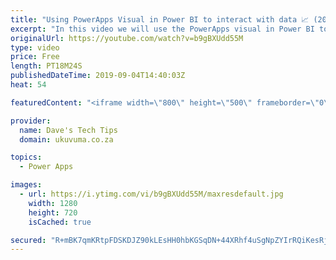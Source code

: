 ```yaml
---
title: "Using PowerApps Visual in Power BI to interact with data 📈 (2019)"
excerpt: "In this video we will use the PowerApps visual in Power BI to update data in SQL while auto refreshing the Power BI report instantaneously. The Power BI report is using direct query to not rely on scheduled refreshes\\imports.  The PowerApp will allow data to be: Browsed Created Updated"
originalUrl: https://youtube.com/watch?v=b9gBXUdd55M
type: video
price: Free
length: PT18M24S
publishedDateTime: 2019-09-04T14:40:03Z
heat: 54

featuredContent: "<iframe width=\"800\" height=\"500\" frameborder=\"0\" src=\"https://www.youtube.com/embed/b9gBXUdd55M\" allow=\"accelerometer; autoplay; encrypted-media; gyroscope; picture-in-picture\" allowfullscreen></iframe>"

provider:
  name: Dave's Tech Tips
  domain: ukuvuma.co.za

topics:
  - Power Apps

images:
  - url: https://i.ytimg.com/vi/b9gBXUdd55M/maxresdefault.jpg
    width: 1280
    height: 720
    isCached: true

secured: "R+mBK7qmKRtpFDSKDJZ90kLEsHH0hbKGSqDN+44XRhf4uSgNpZYIrRQiKesRj7kBFrhI+F5sRjbG7E8dmZmzchadp++dOdGMSaR4hPxZYfCxI7JG0B+7XKQwXeKsbqMkHH9jcJKYLb6Hxt16ZQTO6aX9WAkDaLb7g5Z+JlZUJtiZmUeFBQEAQRCJ7zX0LW28IP4nsKs2ZHwBy5SxbthPbkmEd/PXexjuwZWaO6TRw/Avo1ASP/t+wBrMD9nOi7xPTE1BTWssNHIrKMLrBoA4Zl6dv/1vjA4h+q47zr2LwUIlAyNmN+WMGUduWnLezOGnwxLH2RvL0Exz/vR4th+44k3UUD3Q9rpk8rMTIp62XJ19BrzUxkDDvP0eAM1Qu0t601KnGWtkibFaorFoqxsgEA==;+NLDR1gtAmVair7Q0qfxHQ=="
---
```


